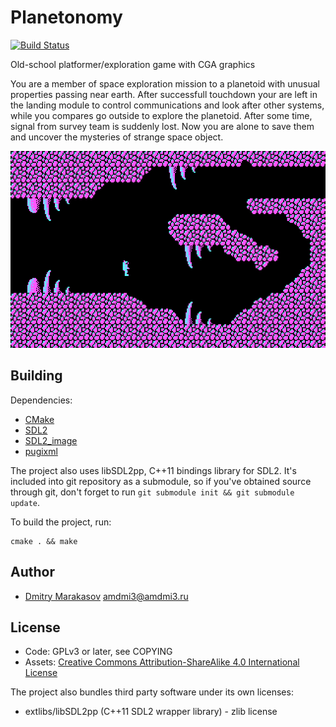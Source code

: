 # Planetonomy

[![Build Status](https://travis-ci.org/AMDmi3/planetonomy.svg?branch=master)](https://travis-ci.org/AMDmi3/planetonomy)

Old-school platformer/exploration game with CGA graphics

You are a member of space exploration mission to a planetoid with
unusual properties passing near earth. After successfull touchdown
your are left in the landing module to control communications and
look after other systems, while you compares go outside to explore
the planetoid. After some time, signal from survey team is suddenly
lost. Now you are alone to save them and uncover the mysteries of
strange space object.

![Screenshot](docs/screenshot.png)

## Building

Dependencies:

* [CMake](http://www.cmake.org/)
* [SDL2](http://libsdl.org/)
* [SDL2_image](https://www.libsdl.org/projects/SDL_image/)
* [pugixml](http://pugixml.org/)

The project also uses libSDL2pp, C++11 bindings library for SDL2.
It's included into git repository as a submodule, so if you've
obtained source through git, don't forget to run ```git submodule
init && git submodule update```.

To build the project, run:

```
cmake . && make
```

## Author

* [Dmitry Marakasov](https://github.com/AMDmi3) <amdmi3@amdmi3.ru>

## License

* Code: GPLv3 or later, see COPYING
* Assets: [Creative Commons Attribution-ShareAlike 4.0 International License](http://creativecommons.org/licenses/by-sa/4.0/)

The project also bundles third party software under its own licenses:

* extlibs/libSDL2pp (C++11 SDL2 wrapper library) - zlib license
